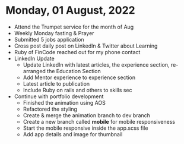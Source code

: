 # Monday, 01 August, 2022

- Attend the Trumpet service for the month of Aug
- Weekly Monday fasting & Prayer
- Submitted 5 jobs application
- Cross post daily post on LinkedIn & Twitter about Learning
- Ruby of FinCode reached out for my phone contact
- LinkedIn Update
	- Update LinkedIn with latest articles, the experience section, re-arranged the Education Section
	- Add Mentor experience to experience section
	- Latest article to publication 
	- Include Ruby on rails and others to skills sec
- Continue with portfolio development
	- Finished the animation using AOS
	- Refactored the styling
	- Create & merge the animation branch to dev branch
	- Create a new branch called **mobile** for mobile responsiveness
	- Start the mobile responsive inside the app.scss file
	- Add app details and image for thumbnail